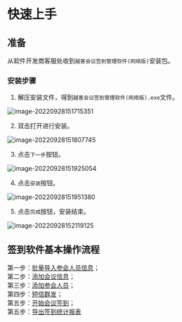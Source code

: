 # 快速上手

## 准备

从软件开发商客服处收到`越客会议签到管理软件(网络版)`安装包。

### 安装步骤

1. 解压安装文件，得到`越客会议签到管理软件(网络版).exe`文件。

![image-20220928151715351](https://vuepressdocs.oss-cn-hangzhou.aliyuncs.com/docsimages/202209281517422.png)

2. 双击打开进行安装。

![image-20220928151807745](https://vuepressdocs.oss-cn-hangzhou.aliyuncs.com/docsimages/202209281518850.png)

3. 点击`下一步`按钮。

![image-20220928151925054](https://vuepressdocs.oss-cn-hangzhou.aliyuncs.com/docsimages/202209281519101.png)

4. 点击`安装`按钮。

![image-20220928151951380](https://vuepressdocs.oss-cn-hangzhou.aliyuncs.com/docsimages/202209281519437.png)



5. 点击`完成`按钮，安装结束。

![image-20220928152119125](https://vuepressdocs.oss-cn-hangzhou.aliyuncs.com/docsimages/202209281521162.png)



## 签到软件基本操作流程

第一步：[批量导入参会人员信息](importemp)；<br>
第二步：[添加会议信息](meeting)；<br>
第三步：[添加参会人员](addparticipants)；<br>
第四步：[短信群发](smssend)；<br>
第五步：[开始会议签到](signin)；<br>
第五步：[导出签到统计报表](exportsignlog)
